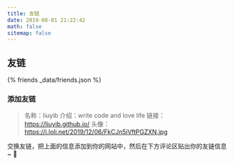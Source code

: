 ```yaml
---
title: 友链
date: 2019-08-01 21:22:42
math: false
sitemap: false
---
```


## 友链

{% friends _data/friends.json %}

### 添加友链

> 名称：liuyib
> 介绍：write code and love life
> 链接：https://liuyib.github.io/
> 头像：https://i.loli.net/2019/12/06/FkCJn5iVftPGZXN.jpg

交换友链，把上面的信息添加到你的网站中，然后在下方评论区贴出你的友链信息~ 💖

